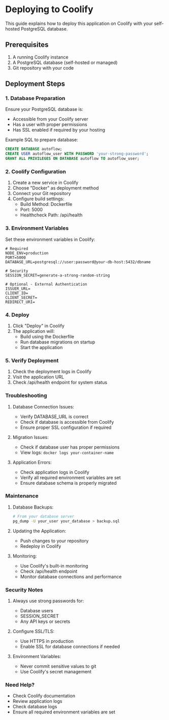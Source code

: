 # Deploying to Coolify

This guide explains how to deploy this application on Coolify with your self-hosted PostgreSQL database.

## Prerequisites

1. A running Coolify instance
2. A PostgreSQL database (self-hosted or managed)
3. Git repository with your code

## Deployment Steps

### 1. Database Preparation

Ensure your PostgreSQL database is:
- Accessible from your Coolify server
- Has a user with proper permissions
- Has SSL enabled if required by your hosting

Example SQL to prepare database:
```sql
CREATE DATABASE autoflow;
CREATE USER autoflow_user WITH PASSWORD 'your-strong-password';
GRANT ALL PRIVILEGES ON DATABASE autoflow TO autoflow_user;
```

### 2. Coolify Configuration

1. Create a new service in Coolify
2. Choose "Docker" as deployment method
3. Connect your Git repository
4. Configure build settings:
   - Build Method: Dockerfile
   - Port: 5000
   - Healthcheck Path: /api/health

### 3. Environment Variables

Set these environment variables in Coolify:

```env
# Required
NODE_ENV=production
PORT=5000
DATABASE_URL=postgresql://user:password@your-db-host:5432/dbname

# Security
SESSION_SECRET=generate-a-strong-random-string

# Optional - External Authentication
ISSUER_URL=
CLIENT_ID=
CLIENT_SECRET=
REDIRECT_URI=
```

### 4. Deploy

1. Click "Deploy" in Coolify
2. The application will:
   - Build using the Dockerfile
   - Run database migrations on startup
   - Start the application

### 5. Verify Deployment

1. Check the deployment logs in Coolify
2. Visit the application URL
3. Check /api/health endpoint for system status

### Troubleshooting

1. Database Connection Issues:
   - Verify DATABASE_URL is correct
   - Check if database is accessible from Coolify
   - Ensure proper SSL configuration if required

2. Migration Issues:
   - Check if database user has proper permissions
   - View logs: `docker logs your-container-name`

3. Application Errors:
   - Check application logs in Coolify
   - Verify all required environment variables are set
   - Ensure database schema is properly migrated

### Maintenance

1. Database Backups:
   ```bash
   # From your database server
   pg_dump -U your_user your_database > backup.sql
   ```

2. Updating the Application:
   - Push changes to your repository
   - Redeploy in Coolify

3. Monitoring:
   - Use Coolify's built-in monitoring
   - Check /api/health endpoint
   - Monitor database connections and performance

### Security Notes

1. Always use strong passwords for:
   - Database users
   - SESSION_SECRET
   - Any API keys or secrets

2. Configure SSL/TLS:
   - Use HTTPS in production
   - Enable SSL for database connections if needed

3. Environment Variables:
   - Never commit sensitive values to git
   - Use Coolify's secret management

### Need Help?

- Check Coolify documentation
- Review application logs
- Check database logs
- Ensure all required environment variables are set
